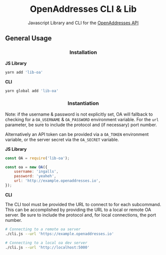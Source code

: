 <h1 align='center'>OpenAddresses CLI & Lib</h1>

<p align='center'>Javascript Library and CLI for the <a href='https://github.com/openaddresses/batch'>OpenAddresses API</a></p>

## General Usage

<h3 align=center>Installation</h3>

**JS Library**

```sh
yarn add 'lib-oa'
```

**CLI**

```sh
yarn global add 'lib-oa'
```

<h3 align=center>Instantiation</h3>

Note: if the username & password is not explicitly set, OA will fallback to checking for
a `OA_USERNAME` & `OA_PASSWORD` environment variable. For the `url` parameter, be sure to include the protocol and (if necessary) port number.

Alternatively an API token can be provided via a `OA_TOKEN` environment variable, or the server secret via the `OA_SECRET` variable.

**JS Library**

```js
const OA = require('lib-oa');

const oa = new OA({
    username: 'ingalls',
    password: 'yeaheh',
    url: 'http://example.openaddresses.io',
});
```

**CLI**

The CLI tool must be provided the URL to connect to for each subcommand.
This can be accomplished by providing the URL to a local or remote OA server. Be sure to include the protocol and, for local connections, the port number.

```sh
# Connecting to a remote oa server
./cli.js --url 'https://example.openaddresses.io'
```

```sh
# Connecting to a local oa dev server
./cli.js --url 'http://localhost:5000'
```
